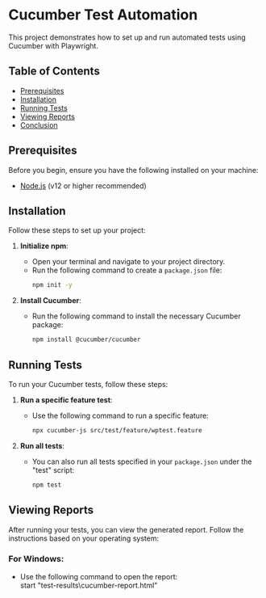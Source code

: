 # Cucumber Test Automation

This project demonstrates how to set up and run automated tests using Cucumber with Playwright.

## Table of Contents
- [Prerequisites](#prerequisites)
- [Installation](#installation)
- [Running Tests](#running-tests)
- [Viewing Reports](#viewing-reports)
- [Conclusion](#conclusion)

## Prerequisites

Before you begin, ensure you have the following installed on your machine:

- [Node.js](https://nodejs.org/) (v12 or higher recommended)

## Installation

Follow these steps to set up your project:

1. **Initialize npm**:
   - Open your terminal and navigate to your project directory.
   - Run the following command to create a `package.json` file:
     ```bash
     npm init -y
     ```

2. **Install Cucumber**:
   - Run the following command to install the necessary Cucumber package:
     ```bash
     npm install @cucumber/cucumber
     ```

## Running Tests

To run your Cucumber tests, follow these steps:

1. **Run a specific feature test**:
   - Use the following command to run a specific feature:
     ```bash
     npx cucumber-js src/test/feature/wptest.feature
     ```

2. **Run all tests**:
   - You can also run all tests specified in your `package.json` under the "test" script:
     ```bash
     npm test
     ```

## Viewing Reports

After running your tests, you can view the generated report. Follow the instructions based on your operating system:

### For Windows:

- Use the following command to open the report:
\
  start "test-results\cucumber-report.html"



  

